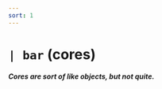 ```yaml
---
sort: 1
---
```


# `| bar` (cores) 

##### Cores are sort of like objects, but not quite.

<list dataPath="docs/system/hoon/runes/br" dataPreview="true" className="runes" linkToFragments="true"></list>

<kids dataPath="docs/system/hoon/runes/br" className="runes"></kids>